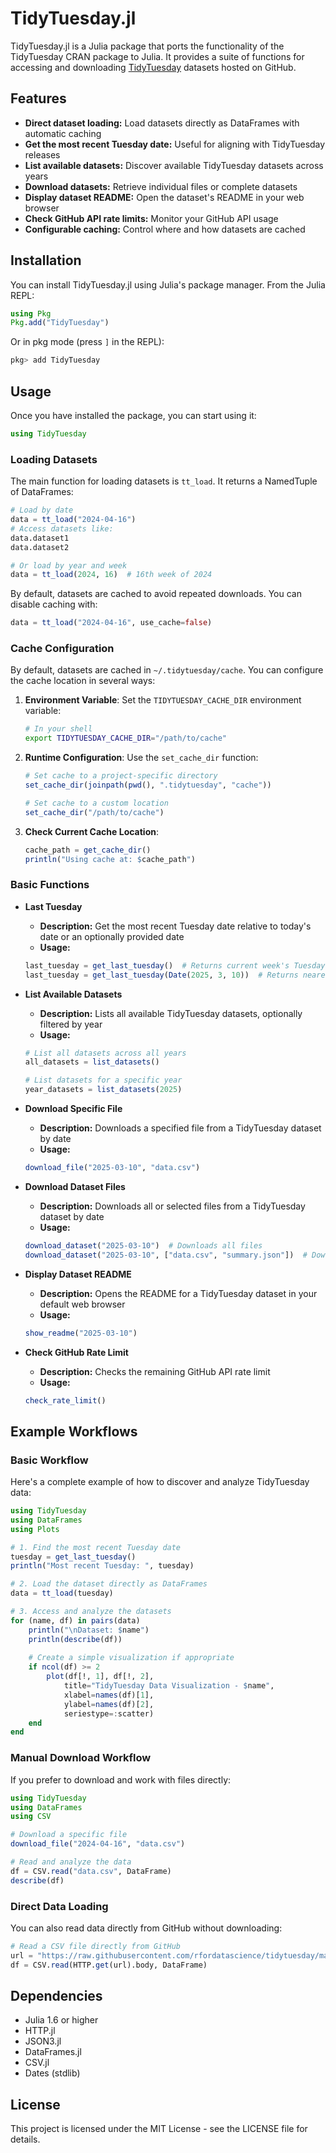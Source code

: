 # TidyTuesday.jl

TidyTuesday.jl is a Julia package that ports the functionality of the TidyTuesday CRAN package to Julia. It provides a suite of functions for accessing and downloading [TidyTuesday](https://github.com/rfordatascience/tidytuesday) datasets hosted on GitHub.

## Features

* **Direct dataset loading:** Load datasets directly as DataFrames with automatic caching
* **Get the most recent Tuesday date:** Useful for aligning with TidyTuesday releases
* **List available datasets:** Discover available TidyTuesday datasets across years
* **Download datasets:** Retrieve individual files or complete datasets
* **Display dataset README:** Open the dataset's README in your web browser
* **Check GitHub API rate limits:** Monitor your GitHub API usage
* **Configurable caching:** Control where and how datasets are cached

## Installation

You can install TidyTuesday.jl using Julia's package manager. From the Julia REPL:

```julia
using Pkg
Pkg.add("TidyTuesday")
```

Or in pkg mode (press `]` in the REPL):

```julia
pkg> add TidyTuesday
```

## Usage

Once you have installed the package, you can start using it:

```julia
using TidyTuesday
```

### Loading Datasets

The main function for loading datasets is `tt_load`. It returns a NamedTuple of DataFrames:

```julia
# Load by date
data = tt_load("2024-04-16")
# Access datasets like:
data.dataset1
data.dataset2

# Or load by year and week
data = tt_load(2024, 16)  # 16th week of 2024
```

By default, datasets are cached to avoid repeated downloads. You can disable caching with:

```julia
data = tt_load("2024-04-16", use_cache=false)
```

### Cache Configuration

By default, datasets are cached in `~/.tidytuesday/cache`. You can configure the cache location in several ways:

1. **Environment Variable**: Set the `TIDYTUESDAY_CACHE_DIR` environment variable:
   ```bash
   # In your shell
   export TIDYTUESDAY_CACHE_DIR="/path/to/cache"
   ```

2. **Runtime Configuration**: Use the `set_cache_dir` function:
   ```julia
   # Set cache to a project-specific directory
   set_cache_dir(joinpath(pwd(), ".tidytuesday", "cache"))
   
   # Set cache to a custom location
   set_cache_dir("/path/to/cache")
   ```

3. **Check Current Cache Location**:
   ```julia
   cache_path = get_cache_dir()
   println("Using cache at: $cache_path")
   ```

### Basic Functions

* **Last Tuesday**
  * **Description:** Get the most recent Tuesday date relative to today's date or an optionally provided date
  * **Usage:**
  ```julia
  last_tuesday = get_last_tuesday()  # Returns current week's Tuesday
  last_tuesday = get_last_tuesday(Date(2025, 3, 10))  # Returns nearest Tuesday to specified date
  ```

* **List Available Datasets**
  * **Description:** Lists all available TidyTuesday datasets, optionally filtered by year
  * **Usage:**
  ```julia
  # List all datasets across all years
  all_datasets = list_datasets()
  
  # List datasets for a specific year
  year_datasets = list_datasets(2025)
  ```

* **Download Specific File**
  * **Description:** Downloads a specified file from a TidyTuesday dataset by date
  * **Usage:**
  ```julia
  download_file("2025-03-10", "data.csv")
  ```

* **Download Dataset Files**
  * **Description:** Downloads all or selected files from a TidyTuesday dataset by date
  * **Usage:**
  ```julia
  download_dataset("2025-03-10")  # Downloads all files
  download_dataset("2025-03-10", ["data.csv", "summary.json"])  # Downloads specific files
  ```

* **Display Dataset README**
  * **Description:** Opens the README for a TidyTuesday dataset in your default web browser
  * **Usage:**
  ```julia
  show_readme("2025-03-10")
  ```

* **Check GitHub Rate Limit**
  * **Description:** Checks the remaining GitHub API rate limit
  * **Usage:**
  ```julia
  check_rate_limit()
  ```

## Example Workflows

### Basic Workflow

Here's a complete example of how to discover and analyze TidyTuesday data:

```julia
using TidyTuesday
using DataFrames
using Plots

# 1. Find the most recent Tuesday date
tuesday = get_last_tuesday()
println("Most recent Tuesday: ", tuesday)

# 2. Load the dataset directly as DataFrames
data = tt_load(tuesday)

# 3. Access and analyze the datasets
for (name, df) in pairs(data)
    println("\nDataset: $name")
    println(describe(df))
    
    # Create a simple visualization if appropriate
    if ncol(df) >= 2
        plot(df[!, 1], df[!, 2], 
            title="TidyTuesday Data Visualization - $name",
            xlabel=names(df)[1],
            ylabel=names(df)[2],
            seriestype=:scatter)
    end
end
```

### Manual Download Workflow

If you prefer to download and work with files directly:

```julia
using TidyTuesday
using DataFrames
using CSV

# Download a specific file
download_file("2024-04-16", "data.csv")

# Read and analyze the data
df = CSV.read("data.csv", DataFrame)
describe(df)
```

### Direct Data Loading

You can also read data directly from GitHub without downloading:

```julia
# Read a CSV file directly from GitHub
url = "https://raw.githubusercontent.com/rfordatascience/tidytuesday/main/data/2025/2025-03-18/palmtrees.csv"
df = CSV.read(HTTP.get(url).body, DataFrame)
```

## Dependencies

- Julia 1.6 or higher
- HTTP.jl
- JSON3.jl
- DataFrames.jl
- CSV.jl
- Dates (stdlib)

## License

This project is licensed under the MIT License - see the LICENSE file for details. 
